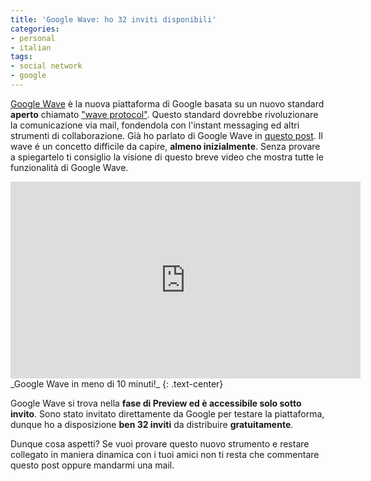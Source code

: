 ```yaml
---
title: 'Google Wave: ho 32 inviti disponibili'
categories:
- personal
- italian
tags:
- social network
- google
---
```

[Google Wave](http://wave.google.com) è la nuova piattaforma di Google basata
su un nuovo standard **aperto** chiamato ["wave
protocol"](http://www.waveprotocol.org/). Questo standard dovrebbe
rivoluzionare la comunicazione via mail, fondendola con l'instant messaging ed
altri strumenti di collaborazione. Già ho parlato di Google Wave in [questo
post]({{site.url}}/2009/11/18/howto-piccoli-trucci-per-google-wave/).
Il wave é un concetto difficile da capire, **almeno inizialmente**. Senza
provare a spiegartelo ti consiglio la visione di questo breve video che mostra
tutte le funzionalità di Google Wave.

<iframe width="560" height="315" src="https://www.youtube.com/embed/p6pgxLaDdQw" frameborder="0" allowfullscreen></iframe>
_Google Wave in meno di 10 minuti!_
{: .text-center}

Google Wave si trova nella **fase di Preview ed è accessibile solo sotto
invito**. Sono stato invitato direttamente da Google per testare la
piattaforma, dunque ho a disposizione **ben 32 inviti** da distribuire
**gratuitamente**.

Dunque cosa aspetti? Se vuoi provare questo nuovo strumento e restare
collegato in maniera dinamica con i tuoi amici non ti resta che commentare
questo post oppure mandarmi una mail.
